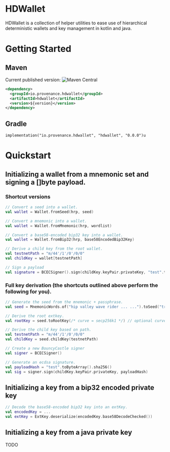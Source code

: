 # HDWallet

HDWallet is a collection of helper utilities to ease use of hierarchical deterministic wallets and key management in kotlin and java.

# Getting Started

## Maven

Current published version: ![Maven Central](https://maven-badges.herokuapp.com/maven-central/io.provenance.hdwallet/hdwallet/badge.svg)

```xml
<dependency>
  <groupId>io.provenance.hdwallet</groupId>
  <artifactId>hdwallet</artifactId>
  <version>${version}</version>
</dependency>
```

## Gradle

```
implementation("io.provenance.hdwallet", "hdwallet", "0.0.0")u
```

# Quickstart

## Initializing a wallet from a mnemonic set and signing a []byte payload.

### Shortcut versions

```kotlin
// Convert a seed into a wallet.
val wallet = Wallet.fromSeed(hrp, seed)

// Convert a mnemonic into a wallet.
val wallet = Wallet.fromMnemonic(hrp, wordlist)

// Convert a base58-encoded bip32 key into a wallet.
val wallet = Wallet.fromBip32(hrp, base58EncodedBip32Key)

// Derive a child key from the root wallet.
val testnetPath = "m/44'/1'/0'/0/0"
val childKey = wallet[testnetPath]

// Sign a payload
val signature = BCECSigner().sign(childKey.keyPair.privateKey, "test".toByteArray().sha256())
```

### Full key derivation (the shortcuts outlined above perform the following for you).

```kotlin
// Generate the seed from the mnemonic + passphrase.
val seed = MnemonicWords.of("hip valley wave rider ... ...").toSeed("trezor".toCharArray())

// Derive the root extkey.
val rootKey = seed.toRootKey(/* curve = secp256k1 */) // optional curve parameter, default: secp256k1

// Derive the child key based on path.
val testnetPath = "m/44'/1'/0'/0/0"
val childKey = seed.childKey(testnetPath)

// Create a new BouncyCastle signer
val signer = BCECSigner()

// Generate an ecdsa signature.
val payloadHash = "test".toByteArray().sha256()
val sig = signer.sign(childKey.keyPair.privateKey, payloadHash)
```

## Initializing a key from a bip32 encoded private key

```kotlin
// Decode the base58-encoded bip32 key into an extKey.
val encodedKey = ...
val extKey = ExtKey.deserialize(encodedKey.base58DecodeChecked())
```

## Initializing a key from a java private key

TODO

